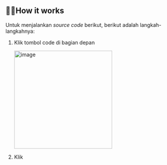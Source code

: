 ## 👨‍💻How it works
Untuk menjalankan _source code_ berikut, berikut adalah langkah-langkahnya:

1. Klik tombol code di bagian depan

   <img width="268" alt="image" src="https://github.com/ahnafUB/Komputasi-Tomografi/assets/142992708/3c1fe3c7-09ae-4aed-9d2b-05a1aa961ef7">

2. Klik
   
